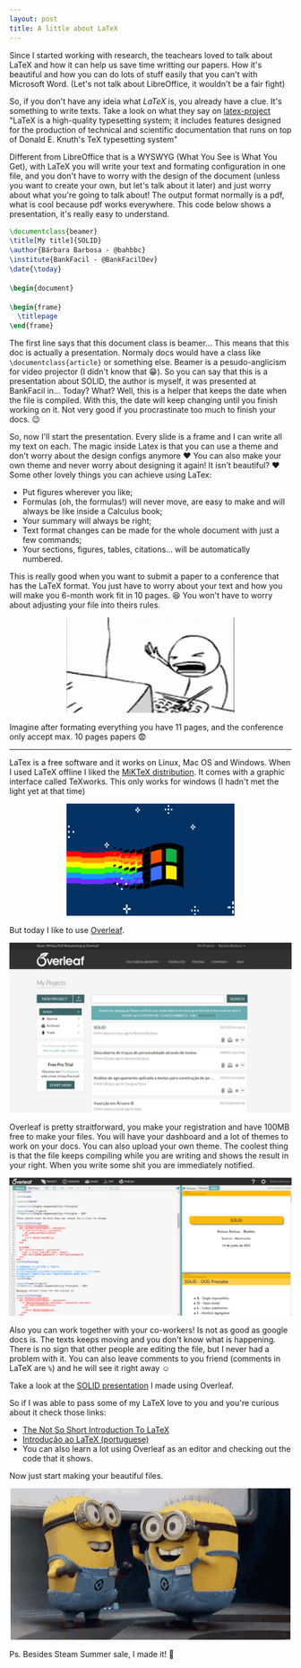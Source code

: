 ```yaml
---
layout: post
title: A little about LaTeX
---
```


Since I started working with research, the teachears loved to talk about LaTeX and how it can help us save time writting our papers.
How it's beautiful and how you can do lots of stuff easily that you can't with Microsoft Word. (Let's not talk about LibreOffice, it wouldn't be a fair fight)

So, if you don't have any ideia what *LaTeX* is, you already have a clue. It's something to write texts. Take a look on what they say on [latex-project](http://www.latex-project.org/) "LaTeX is a high-quality typesetting system; it includes features designed for the production of technical and scientific documentation that runs on top of Donald E. Knuth's TeX typesetting system"

Different from LibreOffice that is a WYSWYG (What You See is What You Get), with LaTeX you will write your text and formating configuration in one file, and you don't have to worry with the design of the document (unless you want to create your own, but let's talk about it later) and just worry about what you're going to talk about! The output format normally is a pdf, what is cool because pdf works everywhere. This code below shows a presentation, it's really easy to understand.

```tex
\documentclass{beamer}
\title[My title]{SOLID}
\author{Bárbara Barbosa - @bahbbc}
\institute{BankFacil - @BankFacilDev}
\date{\today}

\begin{document}

\begin{frame}
  \titlepage
\end{frame}
```

The first line says that this document class is beamer... This means that this doc is actually a presentation. Normaly docs would have a class like `\documentclass{article}` or something else. Beamer is a pesudo-anglicism for video projector (I didn't know that :grin:). So you can say that this is a presentation about SOLID, the author is myself, it was presented at BankFacil in... Today? What? Well, this is a helper that keeps the date when the file is compiled. With this, the date will keep changing until you finish working on it. Not very good if you procrastinate too much to finish your docs. :wink:

So, now I'll start the presentation. Every slide is a frame and I can write all my text on each. The magic inside Latex is that you can use a theme and don't worry about the design configs anymore :heart: You can also make your own theme and never worry about designing it again! It isn't beautiful? :heart:
Some other lovely things you can achieve using LaTex:

 - Put figures wherever you like;
 - Formulas (oh, the formulas!) will never move, are easy to make and will always be like inside a Calculus book;
 - Your summary will always be right;
 - Text format changes can be made for the whole document with just a few commands;
 - Your sections, figures, tables, citations... will be automatically numbered.

This is really good when you want to submit a paper to a conference that has the LaTeX format. You just have to worry about your text and how you will make you 6-month work fit in 10 pages. :laughing: You won't have to worry about adjusting your file into theirs rules.

<div style="text-align:center"><img src="/images/type_crazy.gif" width="300" height="170"></div>

Imagine after formating everything you have 11 pages, and the conference only accept max. 10 pages papers :fearful:

---

LaTex is a free software and it works on Linux, Mac OS and Windows. When I used LaTeX offline I liked the [MiKTeX distribution](http://miktex.org/). It comes with a graphic interface called TeXworks. This only works for windows (I hadn't met the light yet at that time)

<div style="text-align:center"><img src="/images/ruindows.gif" width="300" height="200"></div>

But today I like to use [Overleaf](https://www.overleaf.com/).

![Image Overleaf Dash](/images/dashboard.png)

Overleaf is pretty straitforward, you make your registration and have 100MB free to make your files. You will have your dashboard and a lot of themes to work on your docs. You can also upload your own theme. The coolest thing is that the file keeps compiling while you are writing and shows the result in your right. When you write some shit you are immediately notified.

![Image Overleaf Screen](/images/2-screens.png)

Also you can work together with your co-workers! Is not as good as google docs is. The texts keeps moving and you don't know what is happening. There is no sign that other people are editing the file, but I never had a problem with it. You can also leave comments to you friend (comments in LaTeX are `%`) and he will see it right away :relaxed:

Take a look at the [SOLID presentation](http://www.slideshare.net/bankfacil/solid-ood-principles) I made using Overleaf.

So if I was able to pass some of my LaTeX love to you and you're curious about it check those links:

 - [The Not So Short Introduction To LaTeX](http://linorg.usp.br/CTAN/info/lshort/english/lshort.pdf)
 - [Introdução ao LaTeX (portuguese)](http://www.mat.ufmg.br/~regi/topicos/intlat.pdf)
 - You can also learn a lot using Overleaf as an editor and checking out the code that it shows.

  Now just start making your beautiful files.

<div style="text-align:center"><img src="/images/minions_happy.gif" width="500" height="270"></div>

Ps. Besides Steam Summer sale, I made it! :star2:
